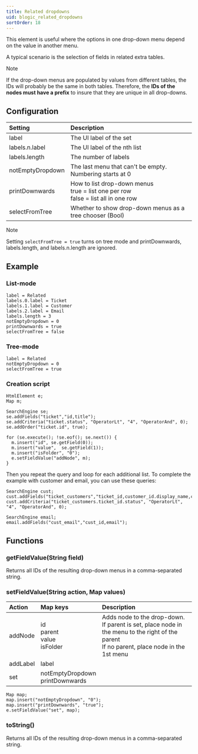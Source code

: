 ```yaml
---
title: Related dropdowns
uid: blogic_related_dropdowns
sortOrder: 18
---
```


This element is useful where the options in one drop-down menu depend on the value in another menu.

A typical scenario is the selection of fields in related extra tables.

> [!NOTE]
> If the drop-down menus are populated by values from different tables, the IDs will probably be the same in both tables. Therefore, the **IDs of the nodes must have a prefix** to insure that they are unique in all drop-downs.

## Configuration

| Setting          | Description                                                   |
|:-----------------|:--------------------------------------------------------------|
| label            | The UI label of the set                                       |
| labels.n.label   | The UI label of the nth list                                  |
| labels.length    | The number of labels                                          |
| notEmptyDropdown | The last menu that can't be empty. Numbering starts at 0      |
| printDownwards   | How to list drop-down menus<br/>true = list one per row<br/>false = list all in one row |
| selectFromTree   | Whether to show drop-down menus as a tree chooser (Bool)      |

> [!NOTE]
> Setting `selectFromTree = true` turns on tree mode and printDownwards, labels.length, and labels.n.length are ignored.

## Example

### List-mode

```crmscript
label = Related
labels.0.label = Ticket
labels.1.label = Customer
labels.2.label = Email
labels.length = 3
notEmptyDropdown = 0
printDownwards = true
selectFromTree = false
```

### Tree-mode

```crmscript
label = Related
notEmptyDropdown = 0
selectFromTree = true
```

### Creation script

```crmscript
HtmlElement e;
Map m;

SearchEngine se;
se.addFields("ticket","id,title");
se.addCriteria("ticket.status", "OperatorLt", "4", "OperatorAnd", 0);
se.addOrder("ticket.id", true);

for (se.execute(); !se.eof(); se.next()) {
  m.insert("id", se.getField(0));
  m.insert("value",  se.getField(1));
  m.insert("isFolder", "0");
  e.setFieldValue("addNode", m);
}
```

Then you repeat the query and loop for each additional list. To complete the example with customer and email, you can use these queries:

```crmscript
SearchEngine cust;
cust.addFields("ticket_customers","ticket_id,customer_id.display_name,customer_id");
cust.addCriteria("ticket_customers.ticket_id.status", "OperatorLt", "4", "OperatorAnd", 0);

SearchEngine email;
email.addFields("cust_email","cust_id,email");
```

## Functions

### getFieldValue(String field)

Returns all IDs of the resulting drop-down menus in a comma-separated string.

### setFieldValue(String action, Map values)

| Action   | Map keys                             | Description                               |
|:---------|:-------------------------------------|:------------------------------------------|
| addNode  | id<br/>parent<br/>value<br/>isFolder | Adds node to the drop-down.<br/>If parent is set, place node in the menu to the right of the parent<br/>If no parent, place node in the 1st menu |
| addLabel | label                                |                                           |
| set      | notEmptyDropdown<br/>printDownwards  |                                           |

```crmscript
Map map;
map.insert("notEmptyDropdown", "0");
map.insert("printDownwards", "true");
e.setFieldValue("set", map);
```

### toString()

Returns all IDs of the resulting drop-down menus in a comma-separated string.
